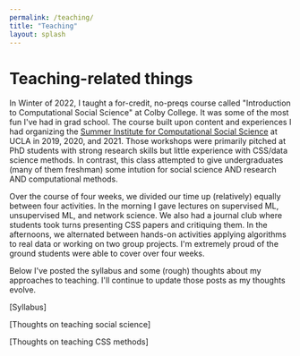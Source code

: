 ```yaml
---
permalink: /teaching/
title: "Teaching"
layout: splash
---
```


# Teaching-related things

In Winter of 2022, I taught a for-credit, no-preqs course called "Introduction to Computational Social Science" at Colby College.  It was some of the most fun I've had in grad school. The course built upon content and experiences I had organizing the [Summer Institute for Computational Social Science]([sicss.io](https://sicss.io/2021/los_angeles/)) at UCLA in 2019, 2020, and 2021. Those workshops were primarily pitched at PhD students with strong research skills but little experience with CSS/data science methods. In contrast, this class attempted to give undergraduates (many of them freshman) some intution for social science AND research AND computational methods. 

Over the course of four weeks, we divided our time up (relatively) equally between four activities. In the morning I gave lectures on supervised ML, unsupervised ML, and network science. We also had a journal club where students took turns presenting CSS papers and critiquing them. In the afternoons, we alternated between hands-on activities applying algorithms to real data or working on two group projects. I'm extremely proud of the ground students were able to cover over four weeks.

Below I've posted the syllabus and some (rough) thoughts about my approaches to teaching. I'll continue to update those posts as my thoughts evolve.

[Syllabus]

[Thoughts on teaching social science]

[Thoughts on teaching CSS methods]
